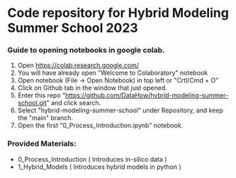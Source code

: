 
# Code repository for Hybrid Modeling Summer School 2023

### Guide to opening notebooks in google colab.

1. Open https://colab.research.google.com/
2. You will have already open "Welcome to Colaboratory" notebook
3. Open notebook (File -> Open Notebook) in top left or "Crtl/Cmd + O"
4. Click on Github tab in the window that just opened.
5. Enter this repo "https://github.com/DataHow/hybrid-modeling-summer-school.git" and click search.
6. Select "hybrid-modeling-summer-school" under Repository, and keep the "main" branch.
7. Open the first "0_Process_Introduction.ipynb" notebook.


### Provided Materials:

* 0_Process_Introduction ( Introduces in-silico data )
* 1_Hybrid_Models ( Introduces hybrid models in python )


